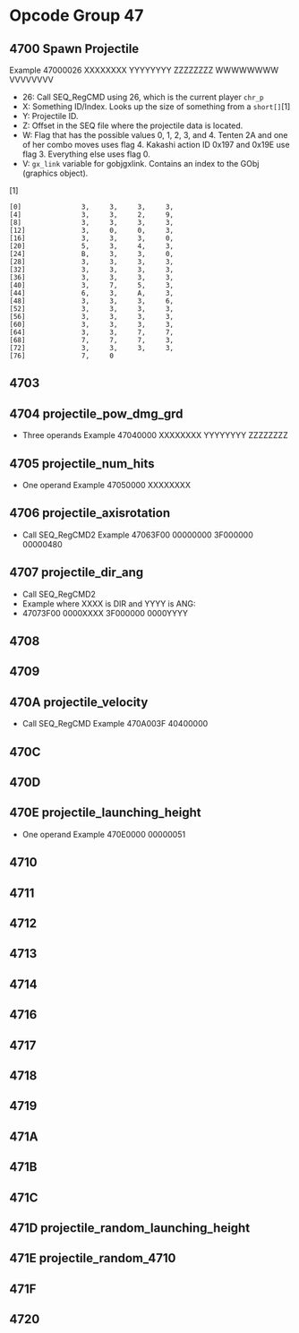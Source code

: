 # Opcode Group 47

## 4700 Spawn Projectile

Example 47000026 XXXXXXXX YYYYYYYY ZZZZZZZZ WWWWWWWW VVVVVVVV

- 26: Call SEQ\_RegCMD using 26, which is the current player `chr_p`
- X: Something ID/Index. Looks up the size of something from a `short[]`[1]
- Y: Projectile ID.
- Z: Offset in the SEQ file where the projectile data is located.
- W: Flag that has the possible values 0, 1, 2, 3, and 4. Tenten 2A and one of her combo moves uses flag 4.
     Kakashi action ID 0x197 and 0x19E use flag 3. Everything else uses flag 0.
- V: `gx_link` variable for gobjgxlink. Contains an index to the GObj (graphics object).

[1]
```
[0]               3,     3,     3,     3,
[4]               3,     3,     2,     9,
[8]               3,     3,     3,     3,
[12]              3,     0,     0,     3,
[16]              3,     3,     3,     0,
[20]              5,     3,     4,     3,
[24]              B,     3,     3,     0,
[28]              3,     3,     3,     3,
[32]              3,     3,     3,     3,
[36]              3,     3,     3,     3,
[40]              3,     7,     5,     3,
[44]              6,     3,     A,     3,
[48]              3,     3,     3,     6,
[52]              3,     3,     3,     3,
[56]              3,     3,     3,     3,
[60]              3,     3,     3,     3,
[64]              3,     3,     7,     7,
[68]              7,     7,     7,     3,
[72]              3,     3,     3,     3,
[76]              7,     0
```

## 4703

## 4704 projectile\_pow\_dmg\_grd
- Three operands
Example 47040000 XXXXXXXX YYYYYYYY ZZZZZZZZ

## 4705 projectile\_num\_hits
- One operand
Example 47050000 XXXXXXXX

## 4706 projectile\_axisrotation
- Call SEQ\_RegCMD2
Example 47063F00 00000000 3F000000 00000480

## 4707 projectile\_dir\_ang
- Call SEQ\_RegCMD2
- Example where XXXX is DIR and YYYY is ANG:
- 47073F00 0000XXXX 3F000000 0000YYYY

## 4708

## 4709

## 470A projectile\_velocity
- Call SEQ\_RegCMD
Example 470A003F 40400000

## 470C

## 470D

## 470E projectile\_launching\_height
- One operand
Example 470E0000 00000051

## 4710

## 4711

## 4712

## 4713

## 4714

## 4716

## 4717

## 4718

## 4719

## 471A

## 471B

## 471C

## 471D projectile\_random\_launching\_height

## 471E projectile\_random\_4710

## 471F

## 4720
